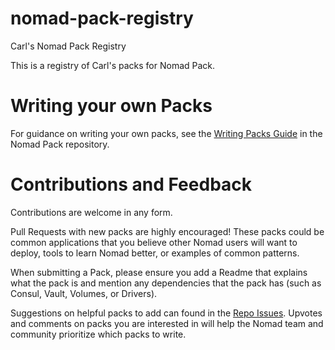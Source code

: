 # nomad-pack-registry
Carl's Nomad Pack Registry


This is a registry of Carl's packs for Nomad Pack.


# Writing your own Packs

For guidance on writing your own packs, see the [Writing Packs Guide](https://github.com/hashicorp/nomad-pack/blob/main/docs/writing-packs.md) in the Nomad Pack repository.

# Contributions and Feedback

Contributions are welcome in any form.

Pull Requests with new packs are highly encouraged! These packs could be common applications
that you believe other Nomad users will want to deploy, tools to learn Nomad better, or
examples of common patterns.

When submitting a Pack, please ensure you add a Readme that explains what the pack is and
mention any dependencies that the pack has (such as Consul, Vault, Volumes, or Drivers).

Suggestions on helpful packs to add can found in the [Repo Issues](https://github.com/hashicorp/nomad-pack-community-registry/issues). Upvotes and comments on packs you are interested in will help the Nomad team and community prioritize which packs to write.